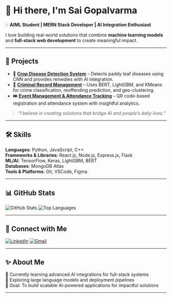 # 👋 Hi there, I'm Sai Gopalvarma

💡 **AIML Student | MERN Stack Developer | AI Integration Enthusiast**

I love building real-world solutions that combine **machine learning models** and **full-stack web development** to create meaningful impact.

---

## 🚀 **Projects**

- 🌾 **[Crop Disease Detection System](https://github.com/Saigopalvarma/crop_disease_management)** – Detects paddy leaf diseases using CNN and provides remedies with AI integration.
- 🧠 **[Criminal Record Management](https://github.com/Saigopalvarma/criminal-record-management)** – Uses BERT, LightGBM, and KMeans for crime classification, reoffending prediction, and geo-clustering.
- 🎟️ **[Event Management & Attendance Tracking]()** – QR code-based registration and attendance system with insightful analytics.

> *“I believe in creating solutions that bridge AI and people’s daily lives.”*

---

## 🛠️ **Skills**

**Languages**: Python, JavaScript, C++  
**Frameworks & Libraries**: React.js, Node.js, Express.js, Flask  
**ML/AI**: TensorFlow, Keras, LightGBM, BERT  
**Databases**: MongoDB Atlas  
**Tools & Platforms**: Git, VSCode, Figma

---

## 📊 **GitHub Stats**

![GitHub Stats](https://github-readme-stats.vercel.app/api?username=Saigopalvarma&show_icons=true&theme=radical)
![Top Languages](https://github-readme-stats.vercel.app/api/top-langs/?username=Saigopalvarma&layout=compact&theme=radical)


---

## 🤝 **Connect with Me**

[![LinkedIn](https://img.shields.io/badge/LinkedIn-blue?style=flat&logo=linkedin)](https://www.linkedin.com/in/bhupathiraju-sai-gopal-varma-749257282/)
[![Gmail](https://img.shields.io/badge/Gmail-saigopalvarma227@gmail.com-red?style=flat&logo=gmail)](mailto:saigopalvarma227@gmail.com)

---

## ✨ **About Me**

🔭 Currently learning advanced AI integrations for full-stack systems  
🌱 Exploring large language models and deployment pipelines  
🎯 Goal: To build scalable AI-powered applications for impactful solutions

---
